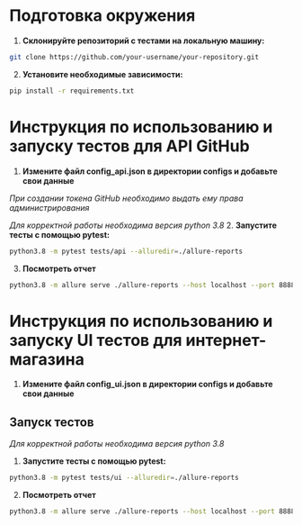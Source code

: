 # Подготовка окружения

1. **Склонируйте репозиторий с тестами на локальную машину:**

```bash
git clone https://github.com/your-username/your-repository.git
```
   
2. **Установите необходимые зависимости:**
```bash
pip install -r requirements.txt
```
# Инструкция по использованию и запуску тестов для API GitHub

1. **Измените файл config_api.json в директории configs и добавьте свои данные**

*При создании токена GitHub необходимо выдать ему права администрирования*

*Для корректной работы необходима версия python 3.8*
2. **Запустите тесты с помощью pytest:**

```bash
python3.8 -m pytest tests/api --alluredir=./allure-reports
```
3. **Посмотреть отчет**

```bash
python3.8 -m allure serve ./allure-reports --host localhost --port 8888
```

# Инструкция по использованию и запуску UI тестов для интернет-магазина

1. **Измените файл config_ui.json в директории configs и добавьте свои данные**

## Запуск тестов
*Для корректной работы необходима версия python 3.8*
1. **Запустите тесты с помощью pytest:**

```bash
python3.8 -m pytest tests/ui --alluredir=./allure-reports
```
2. **Посмотреть отчет**

```bash
python3.8 -m allure serve ./allure-reports --host localhost --port 8888
```
